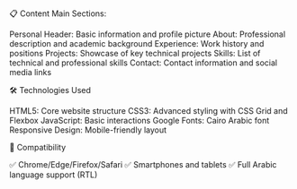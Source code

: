 📋 Content
Main Sections:

Personal Header: Basic information and profile picture
About: Professional description and academic background
Experience: Work history and positions
Projects: Showcase of key technical projects
Skills: List of technical and professional skills
Contact: Contact information and social media links

🛠️ Technologies Used

HTML5: Core website structure
CSS3: Advanced styling with CSS Grid and Flexbox
JavaScript: Basic interactions
Google Fonts: Cairo Arabic font
Responsive Design: Mobile-friendly layout

📱 Compatibility

✅ Chrome/Edge/Firefox/Safari
✅ Smartphones and tablets
✅ Full Arabic language support (RTL)
